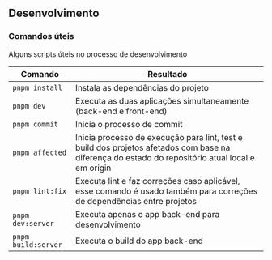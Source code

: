 ## Desenvolvimento

### Comandos úteis

Alguns scripts úteis no processo de desenvolvimento

| Comando | Resultado |
| --- | --- |
| `pnpm install` | Instala as dependências do projeto |
| `pnpm dev` | Executa as duas aplicações simultaneamente (back-end e front-end) |
| `pnpm commit` | Inicia o processo de commit |
| `pnpm affected` | Inicia processo de execução para lint, test e build dos projetos afetados com base na diferença do estado do repositório atual local e em origin |
| `pnpm lint:fix` | Executa lint e faz correções caso aplicável, esse comando é usado também para correções de dependências entre projetos  |
| `pnpm dev:server` | Executa apenas o app back-end para desenvolvimento |
| `pnpm build:server` | Executa o build do app back-end |


